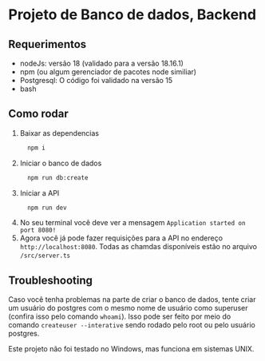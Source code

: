 # Projeto de Banco de dados, Backend

## Requerimentos
 - nodeJs: versão 18 (validado para a versão 18.16.1)
 - npm (ou algum gerenciador de pacotes node similiar)
 - Postgresql: O código foi validado na versão 15
 - bash

## Como rodar
 1. Baixar as dependencias
    ```bash
      npm i
    ```
 2. Iniciar o banco de dados
    ```bash
      npm run db:create
    ```
 3. Iniciar a API
    ```bash
      npm run dev
    ```
 4. No seu terminal você deve ver a mensagem `Application started on port 8080!`
 5. Agora você já pode fazer requisições para a API no endereço `http://localhost:8080`. Todas as chamdas disponíveis estão no arquivo `/src/server.ts`

## Troubleshooting

Caso você tenha problemas na parte de criar o banco de dados, tente criar um usuário do postgres com o mesmo nome de usuário como superuser (confira isso pelo comando `whoami`). Isso pode ser feito por meio do comando `createuser --interative` sendo rodado pelo root ou pelo usuário postgres.

Este projeto não foi testado no Windows, mas funciona em sistemas UNIX.

